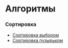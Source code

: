 # Алгоритмы

### Сортировка
* [Сортировка выбором](./sorting/selection.ts)
* [Сортировка пузырьком](./sorting/bubble.ts)
